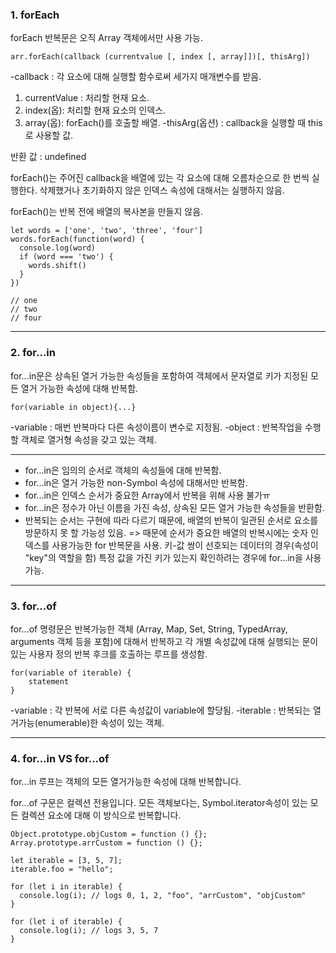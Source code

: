 ### 1. forEach
forEach 반복문은 오직 Array 객체에서만 사용 가능.
```
arr.forEach(callback (currentvalue [, index [, array]])[, thisArg])
```
-callback : 각 요소에 대해 실행할 함수로써 세가지 매개변수를 받음.
1) currentValue : 처리할 현재 요소.
2) index(옵): 처리할 현재 요소의 인덱스.
3) array(옵): forEach()를 호출할 배열.
-thisArg(옵션) : callback을 실행할 때 this로 사용할 값.

반환 값 : undefined

forEach()는 주어진 callback을 배열에 있는 각 요소에 대해 오름차순으로 한 번씩 실행한다.
삭제했거나 초기화하지 않은 인덱스 속성에 대해서는 실행하지 않음.

forEach()는 반복 전에 배열의 복사본을 만들지 않음.
```
let words = ['one', 'two', 'three', 'four']
words.forEach(function(word) {
  console.log(word)
  if (word === 'two') {
    words.shift()
  }
})

// one
// two
// four
```

----------------------
### 2. for...in
for...in문은 상속된 열거 가능한 속성들을 포함하여 객체에서 문자열로 키가 지정된 모든 열거 가능한 속성에 대해 반복함.
```
for(variable in object){...}
```
-variable : 매번 반복마다 다른 속성이름이 변수로 지정됨.
-object : 반복작업을 수행할 객체로 열거형 속성을 갖고 있는 객체.

-------------------------

  -  for...in은 임의의 순서로 객체의 속성들에 대해 반복함.
  -  for...in은 열거 가능한 non-Symbol 속성에 대해서만 반복함.
  -  for...in은 인덱스 순서가 중요한 Array에서 반복을 위해 사용 불가ㅠ
  -  for...in은 정수가 아닌 이름을 가진 속성, 상속된 모든 열거 가능한 속성들을 반환함.
  -  반복되는 순서는 구현에 따라 다르기 때문에, 배열의 반복이 일관된 순서로 요소를 방문하지 못 할 가능성 있음.
    => 때문에 순서가 중요한 배열의 반복시에는 숫자 인덱스를 사용가능한 for 반복문을 사용.
    키-값 쌍이 선호되는 데이터의 경우(속성이 "key"의 역할을 함) 특정 값을 가진 키가 있는지 확인하려는 경우에 for...in을 사용가능.

-----------------------------
### 3. for...of
for...of 명령문은 반복가능한 객체 (Array, Map, Set, String, TypedArray, arguments 객체 등을 포함)에 대해서 반복하고 각 개별 속성값에 대해 실행되는 문이 있는 사용자 정의 반복 후크를 호출하는 루프를 생성함.
```
for(variable of iterable) {
	statement
}
```
-variable : 각 반복에 서로 다른 속성값이 variable에 할당됨.
-iterable : 반복되는 열거가능(enumerable)한 속성이 있는 객체.

---------------------------------
### 4. for...in VS for...of
for...in 루프는 객체의 모든 열거가능한 속성에 대해 반복합니다.

for...of 구문은 컬렉션 전용입니다. 모든 객체보다는, Symbol.iterator속성이 있는 모든 컬렉션 요소에 대해 이 방식으로 반복합니다.
```
Object.prototype.objCustom = function () {};
Array.prototype.arrCustom = function () {};

let iterable = [3, 5, 7];
iterable.foo = "hello";

for (let i in iterable) {
  console.log(i); // logs 0, 1, 2, "foo", "arrCustom", "objCustom"
}

for (let i of iterable) {
  console.log(i); // logs 3, 5, 7
}

```






